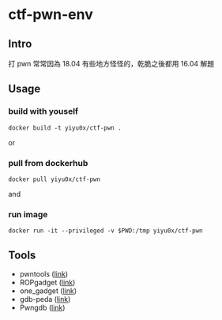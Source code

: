 # ctf-pwn-env

## Intro
打 pwn 常常因為 18.04 有些地方怪怪的，乾脆之後都用 16.04 解題

## Usage

### build with youself
`docker build -t yiyu0x/ctf-pwn .`

or

### pull from dockerhub
`docker pull yiyu0x/ctf-pwn`

and 

### run image
`docker run -it --privileged -v $PWD:/tmp yiyu0x/ctf-pwn`

## Tools

- pwntools ([link](https://github.com/Gallopsled/pwntools))
- ROPgadget ([link](https://github.com/JonathanSalwan/ROPgadget))
- one_gadget ([link](https://github.com/david942j/one_gadget))
- gdb-peda ([link](https://github.com/longld/peda))
- Pwngdb ([link](https://github.com/scwuaptx/Pwngdb))
